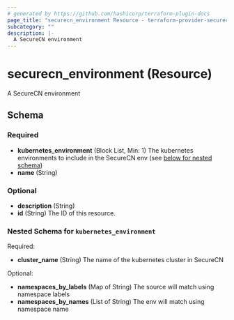 ```yaml
---
# generated by https://github.com/hashicorp/terraform-plugin-docs
page_title: "securecn_environment Resource - terraform-provider-securecn"
subcategory: ""
description: |-
  A SecureCN environment
---
```


# securecn_environment (Resource)

A SecureCN environment



<!-- schema generated by tfplugindocs -->
## Schema

### Required

- **kubernetes_environment** (Block List, Min: 1) The kubernetes environments to include in the SecureCN env (see [below for nested schema](#nestedblock--kubernetes_environment))
- **name** (String)

### Optional

- **description** (String)
- **id** (String) The ID of this resource.

<a id="nestedblock--kubernetes_environment"></a>
### Nested Schema for `kubernetes_environment`

Required:

- **cluster_name** (String) The name of the kubernetes cluster in SecureCN

Optional:

- **namespaces_by_labels** (Map of String) The source will match using namespace labels
- **namespaces_by_names** (List of String) The env will match using namespace name


